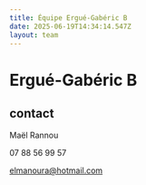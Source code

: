 ```yaml
---
title: Équipe Ergué-Gabéric B
date: 2025-06-19T14:34:14.547Z
layout: team
---
```


# Ergué-Gabéric B



## contact 

Maël Rannou

07 88 56 99 57

elmanoura@hotmail.com

